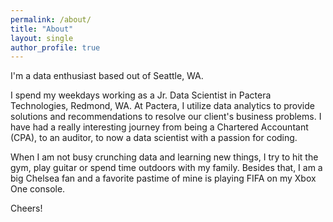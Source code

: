 ```yaml
---
permalink: /about/
title: "About"
layout: single
author_profile: true
---
```

   
     

I'm a data enthusiast based out of Seattle, WA.

I spend my weekdays working as a Jr. Data Scientist in Pactera Technologies, Redmond, WA. At Pactera, I utilize data analytics to provide solutions and recommendations to resolve our client's business problems. I have had a really interesting journey from being a Chartered Accountant (CPA), to an auditor, to now a data scientist with a passion for coding.

When I am not busy crunching data and learning new things, I try to hit the gym, play guitar or spend time outdoors with my family. Besides that, I am a big Chelsea fan and a favorite pastime of mine is playing FIFA on my Xbox One console.

Cheers!
